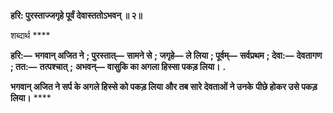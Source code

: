 **हरि: पुरस्ताज्जगृहे पूर्वं देवास्ततोऽभवन् ॥ २॥** 

शब्दार्थ **** 

**हरि:—** **भगवान् अजित ने** **; पुरस्तात्—** **सामने से** **; जगृहे—** **ले लिया** **; पूर्वम्—** **सर्वप्रथम** **; देवा:—** **देवतागण** **; तत:—** **तत्पश्चात्** **;** **अभवन्—** **वासुकि का अगला हिस्सा पकड़ लिया।** **.** 

**भगवान् अजित ने सर्प के अगले हिस्से को पकड़ लिया और तब सारे देवताओं ने उनके** **पीछे होकर उसे पकड़ लिया।** **** 